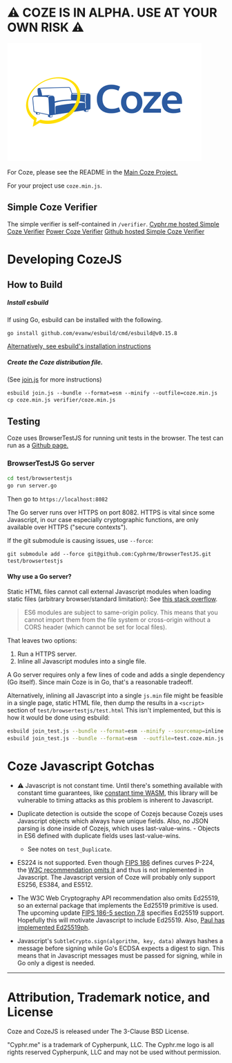 # ⚠️ COZE IS IN ALPHA.  USE AT YOUR OWN RISK ⚠️

![Coze](test/coze_logo_zami_white_450x273.png)

For Coze, please see the README in the [Main Coze Project.](https://github.com/Cyphrme/Coze)

For your project use `coze.min.js`.


## Simple Coze Verifier
The simple verifier is self-contained in `/verifier`.
[Cyphr.me hosted Simple Coze Verifier](https://cyphr.me/coze_verifier_simple/coze.html)
[Power Coze Verifier](https://cyphr.me/coze_verifier)
[Github hosted Simple Coze Verifier](https://cyphrme.github.io/Cozejs/verifier/coze.html)


# Developing CozeJS
## How to Build
##### Install esbuild

If using Go, esbuild can be installed with the following.
```
go install github.com/evanw/esbuild/cmd/esbuild@v0.15.8
```
[Alternatively, see esbuild's installation instructions][1]

##### Create the Coze distribution file. 

(See [join.js](join.js) for more instructions)
```
esbuild join.js --bundle --format=esm --minify --outfile=coze.min.js
cp coze.min.js verifier/coze.min.js
```

## Testing
Coze uses BrowserTestJS for running unit tests in the browser. The test can run
as a [Github page.](https://cyphrme.github.io/Cozejs/test/browsertestjs/test.html)

### BrowserTestJS Go server

```sh
cd test/browsertestjs
go run server.go
```

Then go to `https://localhost:8082` 

The Go server runs over HTTPS on port 8082.  HTTPS is vital since some
Javascript, in our case especially cryptographic functions, are only available
over HTTPS ("secure contexts").  

If the git submodule is causing issues, use `--force`:

```
git submodule add --force git@github.com:Cyphrme/BrowserTestJS.git test/browsertestjs
```


#### Why use a Go server?
Static HTML files cannot call external Javascript modules when loading static
files (arbitrary browser/standard limitation): See [this stack overflow](https://stackoverflow.com/questions/46992463/es6-module-support-in-chrome-62-chrome-canary-64-does-not-work-locally-cors-er?rq=1). 

> ES6 modules are subject to same-origin policy. This means that you cannot
import them from the file system or cross-origin without a CORS header (which
cannot be set for local files).

That leaves two options:

1. Run a HTTPS server.
2. Inline all Javascript modules into a single file.  

A Go server requires only a few lines of code and adds a single dependency (Go
itself).  Since main Coze is in Go, that's a reasonable tradeoff.


Alternatively, inlining all Javascript into a single `js.min` file might be
feasible in a single page, static HTML file, then dump the results in a
`<script>` section of `test/browsertestjs/test.html`  This isn't implemented,
but this is how it would be done using esbuild:

```sh
esbuild join_test.js --bundle --format=esm --minify --sourcemap=inline  --outfile=test.coze.min.js
esbuild join_test.js --bundle --format=esm  --outfile=test.coze.min.js
```

# Coze Javascript Gotchas
- ⚠️ Javascript is not constant time.  Until there's something available
	with constant time guarantees, like [constant time
	WASM](https://cseweb.ucsd.edu/~dstefan/pubs/renner:2018:ct-wasm.pdf), this
	library will be vulnerable to timing attacks as this problem is inherent to Javascript.
- Duplicate detection is outside the scope of Cozejs because Cozejs uses
	Javascript objects which always have unique fields.  Also, no JSON parsing is
	done inside of Cozejs, which uses last-value-wins. - Objects in ES6 defined
	with duplicate fields uses last-value-wins.  
	- See notes on `test_Duplicate`.

- ES224 is not supported.  Even though [FIPS
	186](https://nvlpubs.nist.gov/nistpubs/FIPS/NIST.FIPS.186-4.pdf) defines
	curves P-224, the [W3C recommendation omits
	it](https://www.w3.org/TR/WebCryptoAPI/#dfn-EcKeyGenParams) and thus is not
	implemented in Javascript.  The Javascript version of Coze will probably only
	support ES256, ES384, and ES512.  

- The W3C Web Cryptography API recommendation also omits Ed25519, so an external
	package that implements the Ed25519 primitive is used.  The upcoming update
	[FIPS 186-5 section 7.8](https://nvlpubs.nist.gov/nistpubs/FIPS/NIST.FIPS.186-5-draft.pdf)
	specifies Ed25519 support. Hopefully this will motivate Javascript to include
	Ed25519.  Also, [Paul has implemented Ed25519ph](
	https://github.com/paulmillr/noble-ed25519/issues/63).
 
- Javascript's `SubtleCrypto.sign(algorithm, key, data)` always hashes a message
	before signing while Go's ECDSA expects a digest to sign. This means that in
	Javascript messages must be passed for signing, while in Go only a digest is
	needed.




----------------------------------------------------------------------
# Attribution, Trademark notice, and License
Coze and CozeJS is released under The 3-Clause BSD License. 

"Cyphr.me" is a trademark of Cypherpunk, LLC. The Cyphr.me logo is all rights
reserved Cypherpunk, LLC and may not be used without permission.



[1]:https://esbuild.github.io/getting-started/#build-from-source